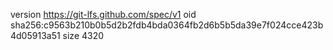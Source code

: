 version https://git-lfs.github.com/spec/v1
oid sha256:c9563b210b0b5d2b2fdb4bda0364fb2d6b5b5da39e7f024cce423b4d05913a51
size 4320
